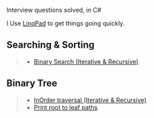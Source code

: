 Interview questions solved, in C#

I Use [LinqPad](https://www.linqpad.net/) to get things going quickly.

Searching & Sorting
--------------------

> - [Binary Search (Iterative & Recursive)](https://github.com/amithegde/AlgorithmsAndDataStructures/blob/master/src/Binary_Search_Iterative_And_Recursive.cs)

Binary Tree
------------

> - [InOrder traversal (Iterative & Recursive)](https://github.com/amithegde/AlgorithmsAndDataStructures/blob/master/src/BinaryTree_InOrder_Traversal.cs)
> - [Print root to leaf paths](https://github.com/amithegde/AlgorithmsAndDataStructures/blob/master/src/BinaryTree_Print_%20Root_To_Leaf_Paths.cs)